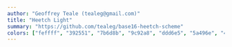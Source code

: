 ```yaml
---
author: "Geoffrey Teale (tealeg@gmail.com)"
title: "Heetch Light"
summary: "https://github.com/tealeg/base16-heetch-scheme"
colors: ["feffff", "392551", "7b6d8b", "9c92a8", "ddd6e5", "5a496e", "470546", "190134", "27d9d5", "bdb6c5", "5ba2b6", "f80059", "c33678", "47f9f5", "bd0152", "dedae2"]
---
```

